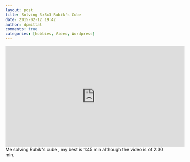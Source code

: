 ```yaml
---
layout: post
title: Solving 3x3x3 Rubik's Cube
date: 2015-02-12 19:42
author: dpmittal
comments: true
categories: [hobbies, Video, Wordpress]
---
```

<iframe width="560" height="315" src="https://www.youtube.com/embed/cHTyuJVk_vs" frameborder="0" allowfullscreen></iframe>
<br>
Me solving Rubik's cube , my best is 1:45 min although the video is of 2:30 min.
